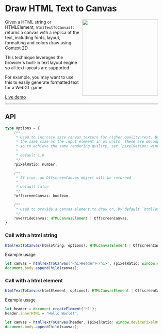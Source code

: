 # Draw HTML Text to Canvas

<a href="https://haxiomic.github.io/html-text-to-canvas/demo.html"><img width="250px" align="right" src="https://user-images.githubusercontent.com/3742992/118414852-df289980-b69e-11eb-93f3-37e12b512c7e.png"></a>

Given a HTML string or HTMLElement, `htmlTextToCanvas()` returns a canvas with a replica of the text, including fonts, layout, formatting and colors draw using Context 2D

This technique leverages the browser's built-in text layout engine so all text layouts are supported

For example, you may want to use this to easily generate formatted text for a WebGL game

[Live demo](https://haxiomic.github.io/html-text-to-canvas/demo.html)

-----

## API

```typescript
type Options = {
	/**
	 * Used to increase size canvas texture for higher quality text. By default, the canvas texture has
	 * the same size as the input element in px units. These are decoupled from hardware pixel densities,
	 * so to achieve the same rendering quality, set `pixelRation: window.devicePixelRatio`
	 * 
	 * default 1.0
	 */
	?pixelRatio: number,

	/**
	 * If true, an OffscreenCanvas object will be returned
	 * 
	 * default false
	 */
	?offscreenCanvas: boolean,

	/**
	 * Used to provide a canvas element to draw on, by default `htmlTextToCanvas()` creates a new canvas
	 */
	?overrideCanvas: HTMLCanvasElement | OffscreenCanvas,
}
```

### Call with a html string
```typescript
htmlTextToCanvas(htmlString, options): HTMLCanvasElement | OffscreenCanvas;
```

Example usage
```typescript
let canvas = htmlTextToCanvas('<h1>Header!</h1>', {pixelRatio: window.devicePixelRatio});
document.body.appendChild(canvas);
```

### Call with a html element
```typescript
htmlTextToCanvas(htmlElement, options): HTMLCanvasElement | OffscreenCanvas;
```

Example usage
```typescript
let header = document.createElement('h1');
header.innerHTML = 'Hello World!';

let canvas = htmlTextToCanvas(header, {pixelRatio: window.devicePixelRatio});
document.body.appendChild(canvas);
```
